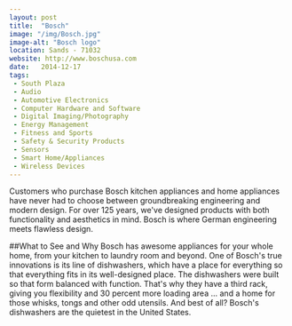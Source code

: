 ```yaml
---
layout: post
title:  "Bosch"
image: "/img/Bosch.jpg"
image-alt: "Bosch logo"
location: Sands - 71032
website: http://www.boschusa.com
date:   2014-12-17
tags:
 - South Plaza
 - Audio
 - Automotive Electronics
 - Computer Hardware and Software
 - Digital Imaging/Photography
 - Energy Management
 - Fitness and Sports
 - Safety & Security Products
 - Sensors
 - Smart Home/Appliances
 - Wireless Devices
---
```


Customers who purchase Bosch kitchen appliances and home appliances have never had to choose between groundbreaking engineering and modern design. For over 125 years, we've designed products with both functionality and aesthetics in mind. Bosch is where German engineering meets flawless design.

##What to See and Why
Bosch has awesome appliances for your whole home, from your kitchen to laundry room and beyond. One of Bosch's true innovations is its line of dishwashers, which have a place for everything so that everything fits in its well-designed place. The dishwashers were built so that form balanced with function. That's why they have a third rack, giving you flexibility and 30 percent more loading area ... and a home for those whisks, tongs and other odd utensils. And best of all? Bosch's dishwashers are the quietest in the United States.
